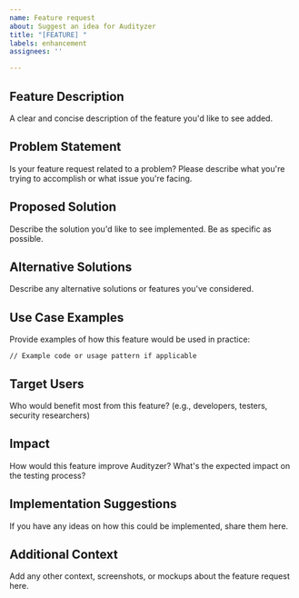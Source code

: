 ```yaml
---
name: Feature request
about: Suggest an idea for Audityzer
title: "[FEATURE] "
labels: enhancement
assignees: ''

---
```


## Feature Description

A clear and concise description of the feature you'd like to see added.

## Problem Statement

Is your feature request related to a problem? Please describe what you're trying to accomplish or what issue you're facing.

## Proposed Solution

Describe the solution you'd like to see implemented. Be as specific as possible.

## Alternative Solutions

Describe any alternative solutions or features you've considered.

## Use Case Examples

Provide examples of how this feature would be used in practice:

```
// Example code or usage pattern if applicable
```

## Target Users

Who would benefit most from this feature? (e.g., developers, testers, security researchers)

## Impact

How would this feature improve Audityzer? What's the expected impact on the testing process?

## Implementation Suggestions

If you have any ideas on how this could be implemented, share them here.

## Additional Context

Add any other context, screenshots, or mockups about the feature request here.
